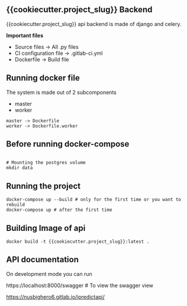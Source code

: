 ## {{cookiecutter.project_slug}} Backend

{{cookiecutter.project_slug}} api backend is made of django and celery.

**Important files**

* Source files -> All .py files
* CI configuration file -> .gitlab-ci.yml
* Dockerfile -> Build file

## Running docker file

The system is made out of 2 subcomponents
* master 
* worker
```
master -> Dockerfile
worker -> Dockerfile.worker
```

## Before running docker-compose

```

# Mounting the postgres volume
mkdir data

```

## Running the project

```
docker-compose up --build # only for the first time or you want to rebuild
docker-compose up # after the first time 
```


## Building Image of api

```
docker build -t {{cookiecutter.project_slug}}:latest .
```

## API documentation

On development mode you can run 

https://localhost:8000/swagger # To view the swagger view

https://nusbighero6.gitlab.io/ipredictapi/


